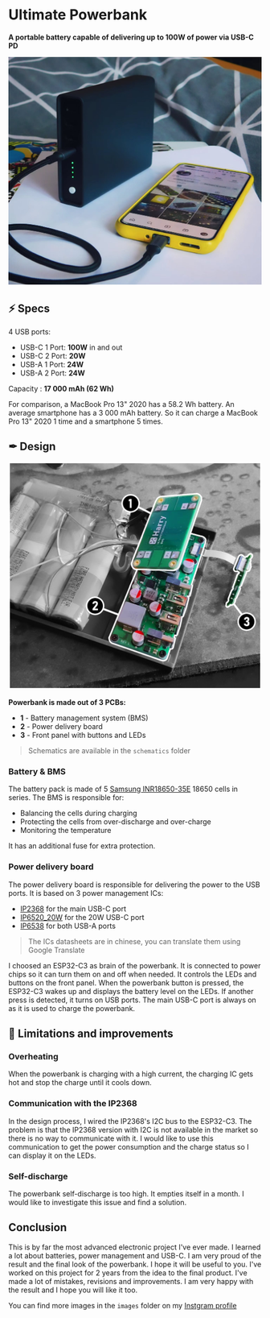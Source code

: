 # Ultimate Powerbank

**A portable battery capable of delivering up to 100W of power via USB-C PD**

![The powerbank](./images/showcase.jpeg)

## ⚡ Specs
4 USB ports:
- USB-C 1 Port: **100W** in and out
- USB-C 2 Port: **20W**
- USB-A 1 Port: **24W**
- USB-A 2 Port: **24W**

Capacity : **17 000 mAh (62 Wh)**

For comparison, a MacBook Pro 13" 2020 has a 58.2 Wh battery. An average smartphone has a 3 000 mAh battery.
So it can charge a MacBook Pro 13" 2020 1 time and a smartphone 5 times.

## ✒ Design
![Powerbank PCBs](./images/exploded_labeled.jpg)

**Powerbank is made out of 3 PCBs:**
- **1** - Battery management system (BMS)
- **2** - Power delivery board
- **3** - Front panel with buttons and LEDs

> Schematics are available in the `schematics` folder

### Battery & BMS
The battery pack is made of 5 [Samsung INR18650-35E](https://www.nkon.nl/fr/samsung-inr18650-35e.html) 18650 cells in series. The BMS is responsible for:
- Balancing the cells during charging
- Protecting the cells from over-discharge and over-charge
- Monitoring the temperature

It has an additional fuse for extra protection.

### Power delivery board
The power delivery board is responsible for delivering the power to the USB ports.
It is based on 3 power management ICs:
- [IP2368](https://www.lcsc.com/datasheet/lcsc_datasheet_2306211713_INJOINIC-IP2368-BZ-VGLIP_C5203723.pdf) for the main USB-C port
- [IP6520_20W](https://www.lcsc.com/datasheet/lcsc_datasheet_2203210916_INJOINIC-IP6520-20W_C2982925.pdf) for the 20W USB-C port
- [IP6538](https://www.lcsc.com/datasheet/lcsc_datasheet_2006111232_INJOINIC-IP6538_C515679.pdf) for both USB-A ports

> The ICs datasheets are in chinese, you can translate them using Google Translate

I choosed an ESP32-C3 as brain of the powerbank.
It is connected to power chips so it can turn them on and off when needed. It controls the LEDs and buttons on the front panel.
When the powerbank button is pressed, the ESP32-C3 wakes up and displays the battery level on the LEDs.
If another press is detected, it turns on USB ports. The main USB-C port is always on as it is used to charge the powerbank.

## 💼 Limitations and improvements
### Overheating
When the powerbank is charging with a high current, the charging IC gets hot and stop the charge until it cools down.
### Communication with the IP2368
In the design process, I wired the IP2368's I2C bus to the ESP32-C3. The problem is that the IP2368 version with I2C is not available in the market so there is no way to communicate with it. I would like to use this communication to get the power consumption and the charge status so I can display it on the LEDs.
### Self-discharge
The powerbank self-discharge is too high. It empties itself in a month. I would like to investigate this issue and find a solution.

## Conclusion
This is by far the most advanced electronic project I've ever made. I learned a lot about batteries, power management and USB-C. I am very proud of the result and the final look of the powerbank. I hope it will be useful to you.
I've worked on this project for 2 years from the idea to the final product. I've made a lot of mistakes, revisions and improvements. I am very happy with the result and I hope you will like it too.

You can find more images in the `images` folder on my [Instgram profile](https://www.instagram.com/harryonbreadboard/)